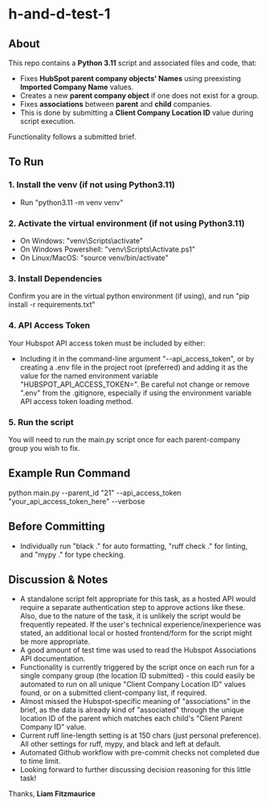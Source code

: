 # h-and-d-test-1

## About
This repo contains a **Python 3.11** script and associated files and code, that:
- Fixes **HubSpot parent company objects' Names** using preexisting **Imported Company Name** values.
- Creates a new **parent company object** if one does not exist for a group.
- Fixes **associations** between **parent** and **child** companies.
- This is done by submitting a **Client Company Location ID** value during script execution.

Functionality follows a submitted brief.


## **To Run**

### 1. Install the venv (if not using Python3.11)
- Run "python3.11 -m venv venv"

### 2. Activate the virtual environment (if not using Python3.11)
- On Windows: "venv\Scripts\activate"
- On Windows Powershell: "venv\Scripts\Activate.ps1"
- On Linux/MacOS: "source venv/bin/activate"

### 3. Install Dependencies
Confirm you are in the virtual python environment (if using), and run "pip install -r requirements.txt"

### 4. API Access Token
Your Hubspot API access token must be included by either:
- Including it in the command-line argument "--api_access_token", or by creating a .env file in the project root (preferred) and adding it as the value for the named environment variable "HUBSPOT_API_ACCESS_TOKEN=".
Be careful not change or remove ".env" from the .gitignore, especially if using the environment variable API access token loading method.

### 5. Run the script
You will need to run the main.py script once for each parent-company group you wish to fix.

## **Example Run Command**
python main.py --parent_id "21" --api_access_token "your_api_access_token_here" --verbose




## **Before Committing**
- Individually run "black ." for auto formatting, "ruff check ." for linting, and "mypy ." for type checking.

## **Discussion & Notes**
- A standalone script felt appropriate for this task, as a hosted API would require a separate authentication step to approve actions like these. Also, due to the nature of the task, it is unlikely the script would be frequently repeated. If the user's technical experience/inexperience was stated, an additional local or hosted frontend/form for the script might be more appropriate.
- A good amount of test time was used to read the Hubspot Associations API documentation.
- Functionality is currently triggered by the script once on each run for a single company group (the location ID submitted) - this could easily be automated to run on all unique "Client Company Location ID" values found, or on a submitted client-company list, if required.
- Almost missed the Hubspot-specific meaning of "associations" in the brief, as the data is already kind of "associated" through the unique location ID of the parent which matches each child's "Client Parent Company ID" value.
- Current ruff line-length setting is at 150 chars (just personal preference). All other settings for ruff, mypy, and black and left at default.
- Automated Github workflow with pre-commit checks not completed due to time limit.
- Looking forward to further discussing decision reasoning for this little task!

Thanks,
**Liam Fitzmaurice**
